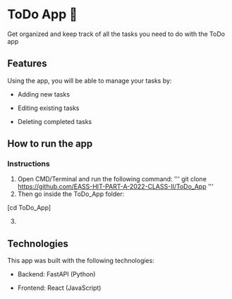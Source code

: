 # ToDo App :memo: 
Get organized and keep track of all the tasks you need to do with the ToDo app

## Features
Using the app, you will be able to manage your tasks by:

- Adding new tasks

- Editing existing tasks

- Deleting completed tasks

## How to run the app
### Instructions
1. Open CMD/Terminal and run the following command:
'''
git clone https://github.com/EASS-HIT-PART-A-2022-CLASS-II/ToDo_App
'''
2. Then go inside the ToDo_App folder:

[cd ToDo_App]

3. 

## Technologies
This app was built with the following technologies:

- Backend: FastAPI (Python)

- Frontend: React (JavaScript)

